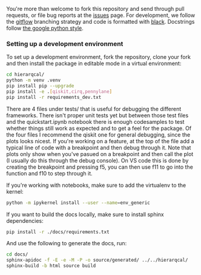 You're more than welcome to fork this repository and send through pull requests, or file bug reports at the [issues](https://github.com/matt-lourens/hierarqcal/issues) page. For development, we follow the [gitflow](https://www.atlassian.com/git/tutorials/comparing-workflows/gitflow-workflow#:~:text=What%20is%20Gitflow%3F,lived%20branches%20and%20larger%20commits.) branching strategy and code is formatted with [black](https://black.readthedocs.io/en/stable/). Docstrings follow [the google python style](https://google.github.io/styleguide/pyguide.html).

### Setting up a development environment
To set up a development environment, fork the repository, clone your fork and then install the package in editable mode in a virtual environment:
```bash
cd hierarqcal/
python -m venv .venv
pip install pip --upgrade
pip install -e .[qiskit,cirq,pennylane]
pip install -r requirements_dev.txt
```
There are 4 files under tests/ that is useful for debugging the different frameworks. There isn't proper unit tests yet but between those test files and the quickstart.ipynb notebook there is enough codesamples to test whether things still work as expected and to get a feel for the package. Of the four files I recommend the qiskit one for general debugging, since the plots looks nicest. If you're working on a feature, at the top of the file add a typical line of code with a breakpoint and then debug through it. Note that plots only show when you've pasued on a breakpoint and then call the plot (I usually do this through the debug console). On VS code this is done by creating the breakpoint and pressing f5, you can then use f11 to go into the function and f10 to step through it.

If you're working with notebooks, make sure to add the virtualenv to the kernel:
```bash
python -m ipykernel install --user --name=env_generic
```

If you want to build the docs locally, make sure to install sphinx dependencies:
```bash
pip install -r ./docs/requirements.txt
```
And use the following to generate the docs, run:
```bash
cd docs/
sphinx-apidoc -f -E -e -M -P -o source/generated/ ../../hierarqcal/
sphinx-build -b html source build
```
